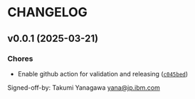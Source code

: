 # CHANGELOG


## v0.0.1 (2025-03-21)

### Chores

- Enable github action for validation and releasing
  ([`c045bed`](https://github.com/yana1205/ITBench-Tools/commit/c045bed62703e2e22fa9f65e42b937aa7c2550ae))

Signed-off-by: Takumi Yanagawa <yana@jp.ibm.com>
